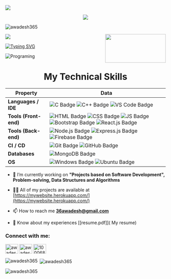 ![](assets/Bottom_up.svg)

<!--   my-icons -->
<p align="center">
    <a href="https://github.com/awadesh365"><img src="https://img.shields.io/badge/status-updating-brightgreen.svg"></a>
    <p align="left"> <img src="https://komarev.com/ghpvc/?username=awadesh365&label=Profile%20views&color=0e75b6&style=flat"
        alt="awadesh365" /> </p> 
</p>

<!--   my-header-img -->
![](./src/header_.png)
<a href="https://dev.to/crackingdemon/register-and-login-system-in-mern-stack-1n98"><img src="https://miro.medium.com/v2/resize:fit:678/1*l2tlJsFNg2tH6QizegKkqA.png" align="right" height="90" width="190" ></a>

<!--https://readme-typing-svg.herokuapp.com/demo/  -->
[![Typing SVG](https://readme-typing-svg.herokuapp.com?font=Fira+Code&weight=500&pause=1000&color=E21DF7&width=435&lines=Hi+there+%F0%9F%91%8B%2C+I+am+Awadesh;Welcome+to+My+Profile!;Full+Stack+Developer;Software+Development+Enthusiast)](https://git.io/typing-svg)

<img src="https://www.freecodecamp.org/news/content/images/size/w2000/2023/05/pexels-tara-winstead-8386440--1-.jpg" alt ="Programing">

<!--   my-skils -->

<div align="center">

# My Technical Skills

</div>

<div align="center">

| Property                       | Data                                                                                                                                                                                                                                                                                                                                                                                                                                                                                                                                                                                                                                                                                                                                                                                                                                                                                                                                                                                                                                                                                                                                                                                                                                                                                                                                                                                                                                                                                                                                                                                                                                                                                                                                                                                                           |
|--------------------------------|----------------------------------------------------------------------------------------------------------------------------------------------------------------------------------------------------------------------------------------------------------------------------------------------------------------------------------------------------------------------------------------------------------------------------------------------------------------------------------------------------------------------------------------------------------------------------------------------------------------------------------------------------------------------------------------------------------------------------------------------------------------------------------------------------------------------------------------------------------------------------------------------------------------------------------------------------------------------------------------------------------------------------------------------------------------------------------------------------------------------------------------------------------------------------------------------------------------------------------------------------------------------------------------------------------------------------------------------------------------------------------------------------------------------------------------------------------------------------------------------------------------------------------------------------------------------------------------------------------------------------------------------------------------------------------------------------------------------------------------------------------------------------------------------------------------------------------------------------------------|
| **Languages / IDE**             | ![C Badge](https://img.shields.io/badge/-C-00599C?style=flat&logo=C&logoColor=white) ![C++ Badge](https://img.shields.io/badge/-C++-00599C?style=flat&logo=C%2B%2B&logoColor=white) ![VS Code Badge](https://img.shields.io/badge/-VS%20Code-007ACC?style=flat&logo=Visual%20Studio%20Code&logoColor=white)                                                                                                                                                                                                                                                                                                                                                                                                                                                                                                                                                                                                                                                                                                                                                                                                                                                                                                                                                                                                                                                                                                                                                                                                                                                                                                                                                                                                                           |
| **Tools (Front-end)**          | ![HTML Badge](https://img.shields.io/badge/-HTML-E34F26?style=flat&logo=HTML5&logoColor=white) ![CSS Badge](https://img.shields.io/badge/-CSS-1572B6?style=flat&logo=CSS3&logoColor=white) ![JS Badge](https://img.shields.io/badge/-JavaScript-F7DF1E?style=flat&logo=JavaScript&logoColor=white) ![Bootstrap Badge](https://img.shields.io/badge/-Bootstrap-563D7C?style=flat&logo=Bootstrap&logoColor=white) ![React.js Badge](https://img.shields.io/badge/-React.js-61DAFB?style=flat&logo=React&logoColor=white)                                                                                                                                                                                                                                                                                                                                                                                                                                                                                                                                                                                                                                                                                                                                                                                                                                                                                  |
| **Tools (Back-end)**           | ![Node.js Badge](https://img.shields.io/badge/-Node.js-339933?style=flat&logo=Node.js&logoColor=white) ![Express.js Badge](https://img.shields.io/badge/-Express.js-000000?style=flat&logo=Express&logoColor=white) ![Firebase Badge](https://img.shields.io/badge/-Firebase-FFCA28?style=flat&logo=Firebase&logoColor=white)                                                                                                                                                                                                                                                                                                                                                                                                                                                                                                                                                                                                                                                                                                                                                                                                                                                                                                                                                                                                                                                                                                                                                                                                                                                                                                                                                                                                                           |
| **CI / CD**                    | ![Git Badge](https://img.shields.io/badge/-Git-F05032?style=flat&logo=Git&logoColor=white) ![GitHub Badge](https://img.shields.io/badge/-GitHub-181717?style=flat&logo=GitHub&logoColor=white)                                                                                                                                                                                                                                                                                                                                                                                                                                                                                                                                                                                                                                                                                                                                                                                                                                                                                                                                                                                                                                                                                                                                                                                                                                                                                                                                                                                                                                                                                                                                                                                                          |
| **Databases**                  | ![MongoDB Badge](https://img.shields.io/badge/-MongoDB-47A248?style=flat&logo=MongoDB&logoColor=white)                                                                                                                                                                                                                                                                                                                                                                                                                                                                                                                                                                                                                                                                                                                                                                                                                                                                                                                                                                                                                                                                                                                                                                                                                                                                                                                                                                                                                                                                                                                                                                                             |
| **OS**                         | ![Windows Badge](https://img.shields.io/badge/-Windows-0078D6?style=flat&logo=Windows&logoColor=white) ![Ubuntu Badge](https://img.shields.io/badge/-Ubuntu-E95420?style=flat&logo=Ubuntu&logoColor=white)                                                                                                                                                                                                                                                                                                                                                                                                                                                                                                                                                                                                                                                                                                                                                                                                                                                                                                                                                                                                                                                                                                                                                                                                                                                                                                                                                                                                                                                                                                                                                                                                   |

</div>

- 🔭 I’m currently working on **"Projects based on Software Development", Problem-solving, Data Structures and Algorithms**

- 👨‍💻 All of my projects are available at [https://mywebsite.herokuapp.com/](https://mywebsite.herokuapp.com/)

- 📫 How to reach me **36awadesh@gmail.com**

- 📄 Know about my experiences [[resume.pdf]]( My resume)

<h3 align="left">Connect with me:</h3>
<p align="left">
    <a href="https://twitter.com/NautiyalAwadesh" target="blank"><img align="center"
            src="https://upload.wikimedia.org/wikipedia/commons/thumb/6/6f/Logo_of_Twitter.svg/1200px-Logo_of_Twitter.svg.png"
            alt="awadeshnautiyal" height="30" width="40" /></a>
    <a href="https://linkedin.com/in/awadesh-nautiyal" target="blank"><img align="center"
            src="https://upload.wikimedia.org/wikipedia/commons/thumb/c/ca/LinkedIn_logo_initials.png/640px-LinkedIn_logo_initials.png"
            alt="awadesh-nautiyal" height="30" width="40" /></a>
    <a href="https://fb.com/100068354002459" target="blank"><img align="center"
            src="https://upload.wikimedia.org/wikipedia/en/thumb/0/04/Facebook_f_logo_%282021%29.svg/768px-Facebook_f_logo_%282021%29.svg.png?20210818083032"
            alt="100068354002459" height="30" width="40" /></a>
</p>

<p><img align="left"
        src="https://github-readme-stats.vercel.app/api/top-langs?username=awadesh365&show_icons=true&locale=en&layout=compact"
        alt="awadesh365" /></p>

<p>&nbsp;<img align="center"
        src="https://github-readme-stats.vercel.app/api?username=awadesh365&show_icons=true&locale=en"
        alt="awadesh365" /></p>

<p><img align="center" src="https://github-readme-streak-stats.herokuapp.com/?user=awadesh365&" alt="awadesh365" /></p>

